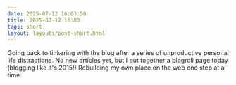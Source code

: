 ```yaml
---
date: 2025-07-12 16:03:50
title: 2025-07-12 16:03
tags: short
layout: layouts/post-short.html
---
```

Going back to tinkering with the blog after a series of unproductive personal life distractions. No new articles yet, but I put together a blogroll page today (blogging like it's 2015!) Rebuilding my own place on the web one step at a time.